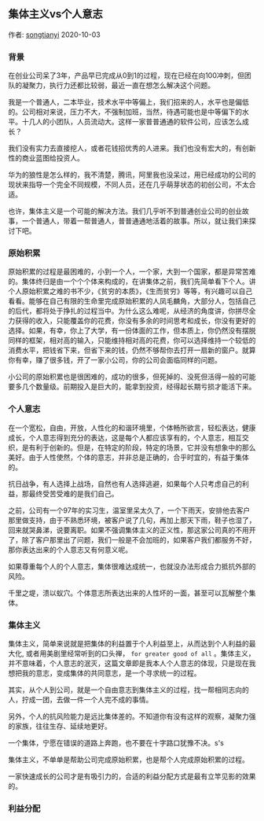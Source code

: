 ## 集体主义vs个人意志

作者: [songtianyi](http://www.songtianyi.info) 2020-10-03

### 背景

  在创业公司呆了3年，产品早已完成从0到1的过程，现在已经在向100冲刺，但团队的凝聚力，执行力还都比较弱，最近一直在想怎么解决这个问题。

  我是一个普通人，二本毕业，技术水平中等偏上，我们招来的人，水平也是偏低的。公司相对来说，压力不大，不强制加班，当然，待遇可能也是中等偏下的水平。十几人的小团队，人员流动大。这样一家普普通通的软件公司，应该怎么成长？

  我们没有实力去直接挖人，或者花钱招优秀的人进来。我们也没有宏大的，有创新性的商业蓝图给投资人。

  华为的狼性是怎么样的，我不清楚，腾讯，阿里我也没呆过，用已经成功的公司的现状来指导一个完全不同规模，不同人员，还在几乎萌芽状态的初创公司，不太合适。

  也许，集体主义是一个可能的解决方法。我们几乎听不到普通创业公司的创业故事，一个普通人，带着一帮普通人，普普通通地活着的故事。所以，就让我们来探讨下吧。

### 原始积累

  原始积累的过程是最困难的，小到一个人，一个家，大到一个国家，都是异常苦难的。集体终归是由一个个个体来构成的，在讲集体之前，我们先简单看下个人。讲个人原始积累之难的书不少，《贫穷的本质》，《生而贫穷》等等，有兴趣可以自己看看。能够在自己有限的生命里完成原始积累的人凤毛麟角，大部分人，包括自己的后代，都将处于挣扎的过程当中。为什么这么难呢，从经济的角度讲，你拼尽全力获得的收入，只能覆盖你的花费，你没有多余的时间思考和成长，你没有更好的选择。如果，有幸，你上了大学，有一份体面的工作，但本质上，你仍然没有摆脱同样的框架，相对高的输入，只能维持相对高的花费，你可以选择维持一个较低的消费水平，把钱省下来，但省下来的钱，仍然不够帮你去打开一扇新的窗户。就算你有幸，赚了很多钱，开了一家小公司，你的公司会面临同样的问题。

  小公司的原始积累也是很困难的，成功的很多，但死掉的、没死但活得一般的可能要多几个数量级。前期投入是巨大的，能拿到投资，经得起长期亏损才能活下来。

### 个人意志

  在一个宽松，自由，开放，人性化的和谐环境里，个体畅所欲言，轻松表达，健康成长，个人意志得到充分的表达，这是每个人都应该享有的，个人意志，相互交织，是有利于创新的。但是，在特定的阶段，特定的场景，它并没有想象中的那么美好。由于人性使然，个体的意志，并非总是正确的，合乎时宜的，有益于集体的。

  抗日战争，有人选择上战场，自然也有人选择逃避，如果每个人只考虑自己的利益，那最终受苦受难的是我们自己。

  之前，公司有一个97年的实习生，温室里呆太久了，一个下雨天，安排他去客户那里做支持，由于不熟悉环境，被客户说了几句，再加上那天下雨，鞋子也湿了，回来就哭鼻涕，说要离职。如果不强调集体主义的正义性，那这家公司真的不用开了，除了客户那里出了问题，我们一般是不会加班的，如果客户我们都服务不好，那你表达出来的个人意志又有何意义呢。

  如果尊重每个人的个人意志，集体很难达成统一，也就没办法形成合力抵抗外部的风险。

  千里之堤，溃以蚁穴。个体意志所表达出来的人性坏的一面，甚至可以瓦解整个集体。

### 集体主义

  集体主义，简单来说就是把集体的利益置于个人利益至上，从而达到个人利益的最大化, 或者用美剧里经常听到的口头禅， `for greater good of all` 。集体主义，并不意味着，个人意志的泯灭，这篇文章即是我本人个人意志的体现，只是现在我想把我的意志，变成集体的共同意志，是一个寻求统一的过程。

  其实，从个人到公司，就是一个自由意志到集体主义的过程，找一帮相同志向的人，拧成一团，去做一件一个人完不成的事情。

  另外，个人的抗风险能力是远比集体差的。不知道你有没有这样的观察，凝聚力强的家族，往往生存、延续地更好。

  一个集体，宁愿在错误的道路上奔跑，也不要在十字路口犹豫不决。s's

集体主义，不单单是帮助公司完成原始积累，也是帮个人完成原始积累的过程。

一家快速成长的公司才是有吸引力的，合适的利益分配方式是最有立竿见影的效果的。

### 利益分配
